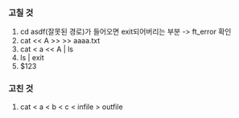 ### 고칠 것
1. cd asdf(잘못된 경로)가 들어오면 exit되어버리는 부분 -> ft_error 확인
2. cat << A >> >> aaaa.txt
3. cat < a << A | ls
4. ls | exit
5. $123

### 고친 것
1. cat < a < b < c < infile > outfile